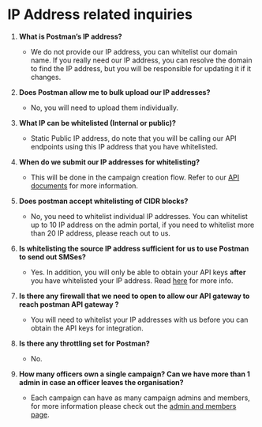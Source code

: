 # IP Address related inquiries

1.  **What is Postman’s IP address?**

    * We do not provide our IP address, you can whitelist our domain name. If you really need our IP address, you can resolve the domain to find the IP address, but you will be responsible for updating it if it changes.


2.  **Does Postman allow me to bulk upload our IP addresses?**

    * No,  you will need to upload them individually.


3.  **What IP can be whitelisted (Internal or public)?**

    * Static Public IP address, do note that you will be calling our API endpoints using this IP address that you have whitelisted.


4.  **When do we submit our IP addresses for whitelisting?**

    * This will be done in the campaign creation flow. Refer to our [API documents](../../postman-v2-admin-portal-for-api-users/campaign-settings.md#integrations-ip-address-whitelisting) for more information.


5.  **Does postman accept whitelisting of CIDR blocks?**

    * No, you need to whitelist individual IP addresses. You can whitelist up to 10 IP address on the admin portal, if you need to whitelist more than 20 IP address, please reach out to us.


6.  **Is whitelisting the source IP address sufficient for us to use Postman to send out SMSes?**

    * Yes. In addition, you will only be able to obtain your API keys **after** you have whitelisted your IP address. Read [here](../../postman-v2-admin-portal-for-api-users/campaign-settings.md#integrations-ip-address-whitelisting) for more info.


7.  **Is there any firewall that we need to open to allow our API gateway to reach postman API gateway ?**

    * You will need to whitelist your IP addresses with us before you can obtain the API keys for integration.


8.  **Is there any throttling set for Postman?**

    * No.


9. **How many officers own a single campaign? Can we have more than 1 admin in case an officer leaves the organisation?**
   * Each campaign can have as many campaign admins and members, for more information please check out the [admin and members page](../../postman-v2-admin-portal-for-api-users/campaign-settings.md#settings-members).
